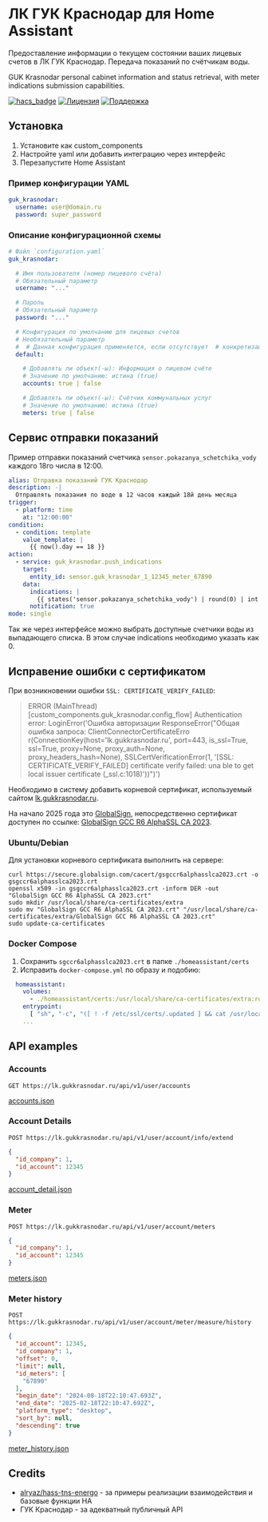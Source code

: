 # ЛК ГУК Краснодар для Home Assistant

Предоставление информации о текущем состоянии ваших лицевых счетов в ЛК ГУК Краснодар.
Передача показаний по счётчикам воды.

GUK Krasnodar personal cabinet information and status retrieval, with meter indications submission capabilities.

[![hacs_badge](https://img.shields.io/badge/HACS-Default-green.svg)](https://github.com/custom-components/hacs) [![Лицензия](https://img.shields.io/badge/%D0%9B%D0%B8%D1%86%D0%B5%D0%BD%D0%B7%D0%B8%D1%8F-MIT-yellow.svg)](https://opensource.org/licenses/MIT) [![Поддержка](https://img.shields.io/badge/%D0%9F%D0%BE%D0%B4%D0%B4%D0%B5%D1%80%D0%B6%D0%B8%D0%B2%D0%B0%D0%B5%D1%82%D1%81%D1%8F%3F-%D0%B4%D0%B0-green.svg)](https://github.com/kirill-k2/hass-guk-krasnodar/graphs/commit-activity)

## Установка

1. Установите как custom_components
1. Настройте yaml или добавить интеграцию через интерфейс 
1. Перезапустите Home Assistant

### Пример конфигурации YAML

```yaml
guk_krasnodar:
  username: user@domain.ru
  password: super_password
```

### Описание конфигурационной схемы

```yaml
# Файл `configuration.yaml`
guk_krasnodar:

  # Имя пользователя (номер лицевого счёта)
  # Обязательный параметр
  username: "..."

  # Пароль
  # Обязательный параметр
  password: "..."

  # Конфигурация по умолчанию для лицевых счетов
  # Необязательный параметр
  #  # Данная конфигурация применяется, если отсутствует  # конкретизация, указанная в разделе `accounts`.
  default:

    # Добавлять ли объект(-ы): Информация о лицевом счёте
    # Значение по умолчанию: истина (true)
    accounts: true | false

    # Добавлять ли объект(-ы): Счётчик коммунальных услуг
    # Значение по умолчанию: истина (true)
    meters: true | false
```

## Сервис отправки показаний

Пример отправки показаний счетчика `sensor.pokazanya_schetchika_vody` каждого 18го числа в 12:00.

```yaml
alias: Отправка показаний ГУК Краснодар
description: -|
  Отправлять показания по воде в 12 часов каждый 18й день месяца
trigger:
  - platform: time
    at: "12:00:00"
condition:
  - condition: template
    value_template: |
      {{ now().day == 18 }}
action:
  - service: guk_krasnodar.push_indications
    target:
      entity_id: sensor.guk_krasnodar_1_12345_meter_67890
    data:
      indications: |
        {{ states('sensor.pokazanya_schetchika_vody') | round(0) | int }}
      notification: true
mode: single
```

Так же через интерфейсе можно выбрать доступные счетчики воды из выпадающего списка. В этом случае indications необходимо указать как 0.

## Исправение ошибки с сертификатом

При возникновении ошибки `SSL: CERTIFICATE_VERIFY_FAILED`:

> ERROR (MainThread) [custom_components.guk_krasnodar.config_flow] Authentication error: LoginError('Ошибка авторизации ResponseError("Общая ошибка запроса: ClientConnectorCertificateErro
r(ConnectionKey(host=\'lk.gukkrasnodar.ru\', port=443, is_ssl=True, ssl=True, proxy=None, proxy_auth=None, proxy_headers_hash=None), SSLCertVerificationError(1, \'[SSL: CERTIFICATE_VERIFY_FAILED] certificate verify failed: una
ble to get local issuer certificate (_ssl.c:1018)\'))")')

Необходимо в систему добавить корневой сертификат, используемый сайтом [lk.gukkrasnodar.ru](https://lk.gukkrasnodar.ru). 

На начало 2025 года это [GlobalSign](https://support.globalsign.com/ca-certificates/intermediate-certificates/alphassl-intermediate-certificates), 
непосредственно сертификат доступен по ссылке: [GlobalSign GCC R6 AlphaSSL CA 2023](https://secure.globalsign.com/cacert/gsgccr6alphasslca2023.crt).

### Ubuntu/Debian

Для установки корневого сертификата выполнить на сервере:

```shell
curl https://secure.globalsign.com/cacert/gsgccr6alphasslca2023.crt -o gsgccr6alphasslca2023.crt
openssl x509 -in gsgccr6alphasslca2023.crt -inform DER -out "GlobalSign GCC R6 AlphaSSL CA 2023.crt"
sudo mkdir /usr/local/share/ca-certificates/extra
sudo mv "GlobalSign GCC R6 AlphaSSL CA 2023.crt" "/usr/local/share/ca-certificates/extra/GlobalSign GCC R6 AlphaSSL CA 2023.crt"
sudo update-ca-certificates
```

### Docker Compose

1. Сохранить `sgccr6alphasslca2023.crt` в папке `./homeassistant/certs`
2. Исправить `docker-compose.yml` по образу и подобию:

```yml
  homeassistant:
    volumes:
      - ./homeassistant/certs:/usr/local/share/ca-certificates/extra:ro
    entrypoint:
      [ "sh", "-c", "([ ! -f /etc/ssl/certs/.updated ] && cat /usr/local/share/ca-certificates/extra/*.crt >> /etc/ssl/certs/ca-certificates.crt && touch /etc/ssl/certs/.updated ); /init" ] 
    ...
```

## API examples

### Accounts

`GET https://lk.gukkrasnodar.ru/api/v1/user/accounts`

[accounts.json](tests/fixtures/accounts.json)

### Account Details

`POST https://lk.gukkrasnodar.ru/api/v1/user/account/info/extend`

```json
{
  "id_company": 1,
  "id_account": 12345
}
```

[account_detail.json](tests/fixtures/account_detail.json)

### Meter

`POST https://lk.gukkrasnodar.ru/api/v1/user/account/meters`

```json
{
  "id_company": 1,
  "id_account": 12345
}
```

[meters.json](tests/fixtures/meters.json)

### Meter history

`POST https://lk.gukkrasnodar.ru/api/v1/user/account/meter/measure/history`

```json
{
  "id_account": 12345,
  "id_company": 1,
  "offset": 0,
  "limit": null,
  "id_meters": [
    "67890"
  ],
  "begin_date": "2024-08-18T22:10:47.693Z",
  "end_date": "2025-02-18T22:10:47.692Z",
  "platform_type": "desktop",
  "sort_by": null,
  "descending": true
}
```

[meter_history.json](tests/fixtures/meter_history.json)


## Credits

- [alryaz/hass-tns-energo](https://github.com/alryaz/hass-tns-energo) - за примеры реализации взаимодействия и базовые
  функции HA
- ГУК Краснодар - за адекватный публичный API
